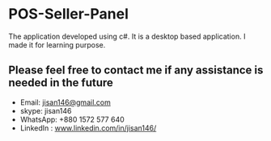 #  POS-Seller-Panel
The application developed using c#. It is a desktop based application.
I made it for learning purpose.

## Please feel free to contact me if any assistance is needed in the future

- Email: jisan146@gmail.com
- skype: jisan146
- WhatsApp: +880 1572 577 640
- LinkedIn : www.linkedin.com/in/jisan146/
 


